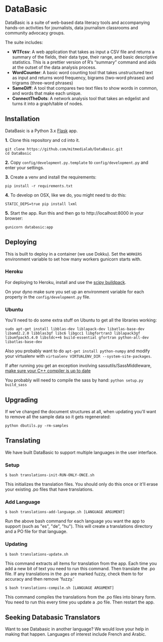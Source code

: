 DataBasic
=========

DataBasic is a suite of web-based data literacy tools and accompanying hands-on activities for journalists, data
journalism classrooms and community advocacy groups.

The suite includes:

* **WTFcsv**: A web application that takes as input a CSV file and returns a summary of the fields, their data type, their range, and basic descriptive statistics. This is a prettier version of R’s “summary” command and aids at the outset of the data analysis process.
* **WordCounter**: A basic word counting tool that takes unstructured text as input and returns word frequency, bigrams (two-word phrases) and trigrams (three-word phrases)
* **SameDiff**: A tool that compares two text files to show words in common, and words that make each unique.
* **ConnectTheDots**: A network analysis tool that takes an edgelist and turns it into a graph/table of nodes.

Installation
------------

DataBasic is a Python 3.x [Flask](https://github.com/mitsuhiko/flask) app.

**1.** Clone this repository and cd into it.
```
git clone https://github.com/mitmedialab/DataBasic.git
cd DataBasic
```

**2.** Copy `config/development.py.template` to `config/development.py` and enter your settings.

**3.** Create a venv and install the requirements:
```
pip install -r requirements.txt
```

**4.** 
To develop on OSX, like we do, you might need to do this:
```
STATIC_DEPS=true pip install lxml
```

**5.** Start the app. Run this and then go to http://localhost:8000 in your browser:
```
gunicorn databasic:app
```

Deploying
---------

This is built to deploy in a container (we use Dokku).  Set the `WORKERS` environment variable to set how many
workers gunicorn starts with.

### Heroku

For deploying to Heroku, install and use the [scipy buildpack](https://github.com/thenovices/heroku-buildpack-scipy).

On your dyno make sure you set up an environment variable for each property in the `config/development.py` file.

### Ubuntu

You'll need to do some extra stuff on Ubuntu to get all the libraries working:

```
sudo apt-get install libblas-dev liblapack-dev libatlas-base-dev libamd2.2.0 libblas3gf libc6 libgcc1 libgfortran3 liblapack3gf libumfpack5.4.0 libstdc++6 build-essential gfortran python-all-dev libatlas-base-dev
```

Also you probably want to do `apt-get install python-numpy` and modify your virtualenv with
`virtualenv VIRTUALENV_DIR --system-site-packages`.

If after running you get an exception involving sassutils/SassMiddleware,
[make sure your C++ compiler is up to date](https://github.com/sass/libsass#readme)

You probably will need to compile the sass by hand: `python setup.py build_sass`

Upgrading
---------

If we've changed the document structures at all, when updating you'll want to remove all the 
sample data so it gets regenerated:

```
python dbutils.py -rm-samples
```

Translating
-----------

We have built DataBasic to support multiple languages in the user interface.

### Setup
```
$ bash translations-init-RUN-ONLY-ONCE.sh
```
This initializes the translation files. You should only do this once or it'll erase your existing .po files that have
translations.

### Add Language 
```
$ bash translations-add-language.sh [LANGUAGE ARGUMENT]
```
Run the above bash command for each language you want the app to support (such as "es", "de", "hu"). This will create
a translations directory and a PO file for that language.

### Updating
```
$ bash translations-update.sh
```
This command extracts all items for translation from the app. Each time you add a new bit of text you need to run this
command. Then translate the .po file. If any translations in the .po are marked fuzzy, check them to for accuracy and
then remove 'fuzzy.'
```
$ bash translations-compile.sh [LANGUAGE ARGUMENT]
```
This command compiles the translations from the .po files into binary form. You need to run this every time you
update a .po file. Then restart the app.

Seeking Databasic Translators
-----------------------------

Want to see Databasic in another language? We would love your help in making that happen. Languages of interest
include French and Arabic.
